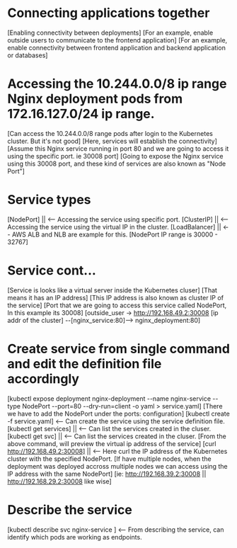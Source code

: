 # Connecting applications together
[Enabling connectivity between deployments]
[For an example, enable outside users to communicate to the frontend application]
[For an example, enable connectivity between frontend application and backend application or databases]

# Accessing the 10.244.0.0/8 ip range Nginx deployment pods from 172.16.127.0/24 ip range.
[Can access the 10.244.0.0/8 range pods after login to the Kubernetes cluster. But it's not good]
[Here, services will establish the connectivity]
[Assume this Nginx service running in port 80 and we are going to access it using the specific port. ie 30008 port]
[Going to expose the Nginx service using this 30008 port, and these kind of services are also known as "Node Port"]

# Service types
[NodePort] || <-- Accessing the service using specific port.
[ClusterIP] || <-- Accessing the service using the virtual IP in the cluster.
[LoadBalancer] || <-- AWS ALB and NLB are example for this.
[NodePort IP range is 30000 - 32767]

# Service cont...
[Service is looks like a virtual server inside the Kubernetes cluser]
[That means it has an IP address]
[This IP address is also known as cluster IP of the service]
[Port that we are going to access this service called NodePort, In this example its 30008]
[outside_user -> http://192.168.49.2:30008 [ip addr of the cluster] --[nginx_service:80]--> nginx_deployment:80]

# Create service from single command and edit the definition file accordingly
[kubectl expose deployment nginx-deployment --name nginx-service --type NodePort --port=80 --dry-run=client -o yaml > service.yaml]
[There we have to add the NodePort under the ports: configuration]
[kubectl create -f service.yaml] <-- Can create the service using the service definition file.
[kubectl get services] || <-- Can list the services created in the cluser.
[kubectl get svc] || <-- Can list the services created in the cluser. 
[From the above command, will preview the virtual ip address of the service]
[curl http://192.168.49.2:30008] || <-- Here curl the IP address of the Kubernetes cluster with the specified NodePort.
[If have multiple nodes, when the deployment was deployed accross multiple nodes we can access using the IP address with the same NodePort]
[ie: http://192.168.39.2:30008 || http://192.168.29.2:30008 like wise]

# Describe the service
[kubectl describe svc nginx-service ] <-- From describing the service, can identify which pods are working as endpoints.